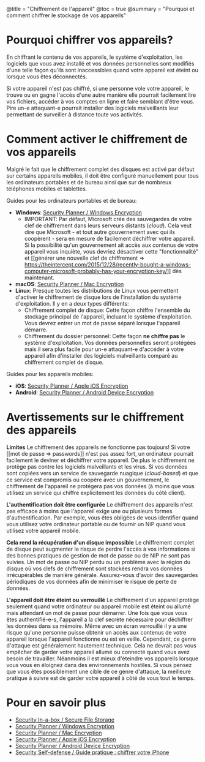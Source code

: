 @title = "Chiffrement de l'appareil"
@toc = true
@summary = "Pourquoi et comment chiffrer le stockage de vos appareils"

# Pourquoi chiffrer vos appareils?

En chiffrant le contenu de vos appareils, le système d'exploitation, les logiciels que vous avez installé et vos données personnelles sont modifiés d'une telle façon qu'ils sont inaccessibles quand votre appareil est éteint ou lorsque vous êtes déconnectés.

Si votre appareil n'est pas chiffré, si une personne vole votre appareil, le trouve ou en gagne l'accès d'une autre manière elle pourrait facilement lire vos fichiers, accéder à vos comptes en ligne et faire semblant d'être vous. Pire un-e attaquant-e pourrait installer des logiciels malveillants leur permettant de surveiller à distance toute vos activités.

# Comment activer le chiffrement de vos appareils

Malgré le fait que le chiffrement complet des disques est activé par défaut sur certains appareils mobiles, il doit être configuré manuellement pour tous les ordinateurs portables et de bureau ainsi que sur de nombreux téléphones mobiles et tablettes.

Guides pour les ordinateurs portables et de bureau:

* **Windows**: [Security Planner / Windows Encryption](https://securityplanner.org/#/tool/windows-encryption)
  * IMPORTANT: Par défaut, Microsoft crée des sauvegardes de votre clef de chiffrement dans leurs serveurs distants (*cloud*). Cela veut dire que Microsoft - et tout autre gouvernement avec qui ils coopèrent - sera en mesure de facilement déchiffrer votre appareil. Si la possibilité qu'un gouvernement ait accès aux contenus de votre appareil vous inquiète, vous devriez désactiver cette "fonctionnalité" et [[générer une nouvelle clef de chiffrement => https://theintercept.com/2015/12/28/recently-bought-a-windows-computer-microsoft-probably-has-your-encryption-key/]] dès maintenant.
* **macOS**: [Security Planner / Mac Encryption](https://securityplanner.org/#/tool/mac-encryption)
* **Linux**: Presque toutes les distributions de Linux vous permettent d'activer le chiffrement de disque lors de l'installation du système d'exploitation. Il y en a deux types différents:
  * Chiffrement complet de disque: Cette façon chiffre l'ensemble du stockage principal de l'appareil, incluant le système d'exploitation. Vous devrez entrer un mot de passe séparé lorsque l'appareil démarre.
  * Chiffrement du dossier personnel: Cette façon **ne chiffre pas** le système d'exploitation. Vos données personnelles seront protégées mais il sera plus facile pour un-e attaquant-e d'accéder à votre appareil afin d'installer des logiciels malveillants comparé au chiffrement complet de disque.

Guides pour les appareils mobiles:

* **iOS**: [Security Planner / Apple iOS Encryption](https://securityplanner.org/#/tool/apple-ios-encryption)
* **Android**: [Security Planner / Android Device Encryption](https://securityplanner.org/#/tool/android-device-encryption)

# Avertissements sur le chiffrement des appareils

**Limites** Le chiffrement des appareils ne fonctionne pas toujours! Si votre [[mot de passe => passwords]] n'est pas assez fort, un ordinateur pourrait facilement le deviner et déchiffrer votre appareil. De plus le chiffrement ne protège pas contre les logiciels malveillants et les virus. Si vos données sont copiées vers un service de sauvegarde nuagique (*cloud-based*) et que ce service est compromis ou coopère avec un gouvernement, le chiffrement de l'appareil ne protégera pas vos données (à moins que vous utilisez un service qui chiffre explicitement les données du côté client).

**L'authentification doit être configurée** Le chiffrement des appareils n'est pas efficace à moins que l'appareil exige une ou plusieurs formes d'authentification. Par exemple, vous êtes obligées de vous identifier quand vous utilisez votre ordinateur portable ou de fournir un NIP quand vous utilisez votre appareil mobile.

**Cela rend la récupération d'un disque impossible** Le chiffrement complet de disque peut augmenter le risque de perdre l'accès à vos informations si des bonnes pratiques de gestion de mot de passe ou de NIP ne sont pas suivies. Un mot de passe ou NIP perdu ou un problème avec la région du disque où vos clefs de chiffrement sont stockées rendra vos données irrécupérables de manière générale. Assurez-vous d'avoir des sauvegardes périodiques de vos données afin de minimiser le risque de perte de données.

**L'appareil doit être éteint ou verrouillé** Le chiffrement d'un appareil protège seulement quand votre ordinateur ou appareil mobile est éteint ou allumé mais attendant un mot de passe pour démarrer. Une fois que vous vous êtes authentifié-e-s, l'appareil a la clef secrète nécessaire pour déchiffrer les données dans sa mémoire. Même avec un écran verrouillé il y a une risque qu'une personne puisse obtenir un accès aux contenus de votre appareil lorsque l'appareil fonctionne ou est en veille. Cependant, ce genre d'attaque est généralement hautement technique. Cela ne devrait pas vous empêcher de garder votre appareil allumé ou connecté quand vous avez besoin de travailler. Néanmoins il est mieux d'éteindre vos appareils lorsque vous vous en éloignez dans des environnements hostiles. Si vous pensez que vous êtes possiblement une cible de ce genre d'attaque, la meilleure pratique à suivre est de garder votre appareil à côté de vous tout le temps.

# Pour en savoir plus

* [Security In-a-box / Secure File Storage](https://securityinabox.org/en/guide/secure-file-storage/)
* [Security Planner / Windows Encryption](https://securityplanner.org/#/tool/windows-encryption)
* [Security Planner / Mac Encryption](https://securityplanner.org/#/tool/mac-encryption)
* [Security Planner / Apple iOS Encryption](https://securityplanner.org/#/tool/apple-ios-encryption)
* [Security Planner / Android Device Encryption](https://securityplanner.org/#/tool/android-device-encryption)
* [Security Self-defense / Guide pratique : chiffrer votre iPhone](https://ssd.eff.org/fr/module/guide-pratique-chiffrer-votre-iphone)
